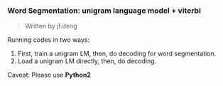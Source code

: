 ### Word Segmentation: unigram language model + viterbi

> Written by jf.deng

Running codes in two ways:
1. First, train a unigram LM, then, do decoding for word segmentation.
2. Load a unigram LM directly, then, do decoding.

Caveat: Please use **Python2**


